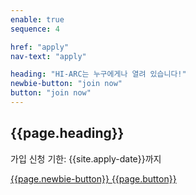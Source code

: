 ```yaml
---
enable: true
sequence: 4

href: "apply"
nav-text: "apply"

heading: "HI-ARC는 누구에게나 열려 있습니다!"
newbie-button: "join now"
button: "join now"
---
```


<section class="bg-primary text-white" id="apply">
    <div class="container text-center">
        <h2 class="mb-4">{{page.heading}}</h2>
        <p class="mb-5">가입 신청 기한: {{site.apply-date}}까지</p>
        <a class="btn btn-trans btn-xl 
            {% unless site.joinable %}
                disabled
            {% endunless %}
        " href="{{site.newbie-apply-form}}">
            {{page.newbie-button}}
        </a>
        <a class="btn btn-trans btn-xl 
            {% unless site.joinable %}
                disabled
            {% endunless %}
        " href="{{site.apply-form}}">
            {{page.button}}
        </a>
    </div>
</section>